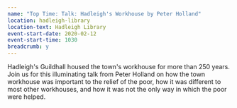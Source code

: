 ```yaml
---
name: "Top Time: Talk: Hadleigh's Workhouse by Peter Holland"
location: hadleigh-library
location-text: Hadleigh Library
event-start-date: 2020-02-12
event-start-time: 1030
breadcrumb: y
---
```


Hadleigh's Guildhall housed the town's workhouse for more than 250 years. Join us for this illuminating talk from Peter Holland on how the town workhouse was important to the relief of the poor, how it was different to most other workhouses, and how it was not the only way in which the poor were helped.
